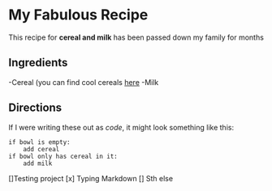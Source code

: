 # My Fabulous Recipe
This recipe for **cereal and milk** has been  passed down my family for months

## Ingredients

-Cereal (you can find cool cereals [here](www.example.com/coolcereals)
-Milk

## Directions

If I were writing these out as *code*, it might look something like this:

```
if bowl is empty:
    add cereal
if bowl only has cereal in it:
    add milk
```

[]Testing project
[x] Typing Markdown
[] Sth else

